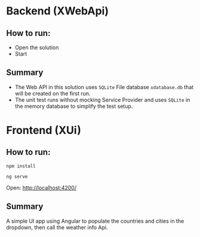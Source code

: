 # Backend (XWebApi)

## How to run:

- Open the solution
- Start

## Summary

- The Web API in this solution uses `SQLite` File database `xdatabase.db` that will be created on the first run.
- The unit test runs without mocking Service Provider and uses `SQLite` in the memory database to simplify the test setup.

# Frontend (XUi)

## How to run:

`npm install`

`ng serve`

Open: [http://localhost:4200/](http://localhost:4200/)

## Summary

A simple UI app using Angular to populate the countries and cities in the dropdown, then call the weather info Api.
